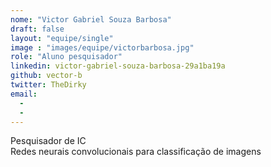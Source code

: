```yaml
---
nome: "Victor Gabriel Souza Barbosa"
draft: false
layout: "equipe/single"
image : "images/equipe/victorbarbosa.jpg"
role: "Aluno pesquisador"
linkedin: victor-gabriel-souza-barbosa-29a1ba19a
github: vector-b
twitter: TheDirky
email:
  - 
  - 
---
```

Pesquisador de IC <br> Redes neurais convolucionais para classificação de imagens

